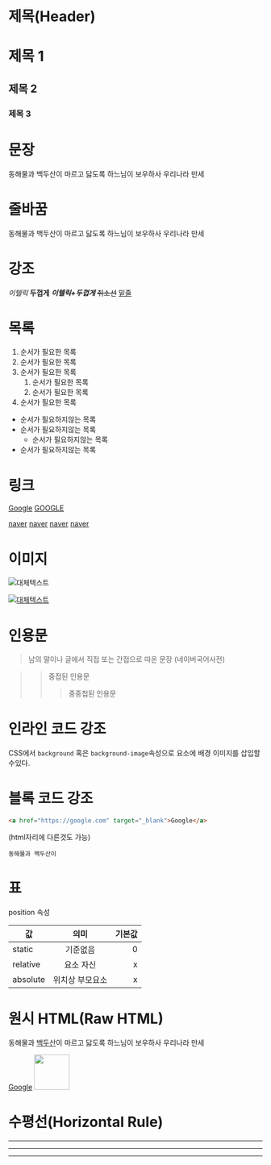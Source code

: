 # 제목(Header)

# 제목 1
## 제목 2
### 제목 3

# 문장

동해물과 백두산이 마르고 닳도록
하느님이 보우하사 우리나라 만세

# 줄바꿈
동해물과 백두산이 마르고 닳도록
하느님이 보우하사 우리나라 만세

# 강조
_이텔릭_
**두껍게**
**_이텔릭+두껍게_**
~~취소선~~
<u>밑줄</u>


# 목록
1. 순서가 필요한 목록
1. 순서가 필요한 목록
1. 순서가 필요한 목록
    1. 순서가 필요한 목록
    1. 순서가 필요한 목록
1. 순서가 필요한 목록
- 순서가 필요하지않는 목록
- 순서가 필요하지않는 목록
    - 순서가 필요하지않는 목록
- 순서가 필요하지않는 목록

# 링크
<a href="https://google.com">Google</a>
[GOOGLE](https://google.com")

<a href="https://naver.com">naver</a>
[naver](https://naver.com "NAVER로 이동")
[naver](https://naver.com "NAVER로 이동")
<a href="https://naver.com" title="NAVER로 이동!" target="_blank">naver</a>

# 이미지
![대체텍스트](링크)


[![대체텍스트](링크)](주소(가고싶은))

# 인용문
>남의 말이나 글에서 직접 또는 간접으로 따온 문장
> (네이버국어사전)

>>중접된 인용문
>>>중중첩된 인용문

# 인라인 코드 강조
CSS에서 `background` 혹은 `background-image`속성으로 요소에 배경 이미지를 삽입할수있다.

# 블록 코드 강조
```html
<a href="https://google.com" target="_blank">Google</a>
```
(html자리에 다른것도 가능)
```plaintext
동해물과 백두산이
```

# 표
position 속성

값 | 의미 | 기본값
--|:--:|--:
static |기준없음|0
relative | 요소 자신 |x
absolute|위치상 부모요소|x

# 원시 HTML(Raw HTML)
동해물과 <span style="text-decoration:underline;">백두산</span>이 마르고 닳도록
하느님이 보우하사 우리나라 만세

<a href="https://google.com" target="_blank">Google</a>
<img width="70" src="" alt=""/>

# 수평선(Horizontal Rule)
---
***
___